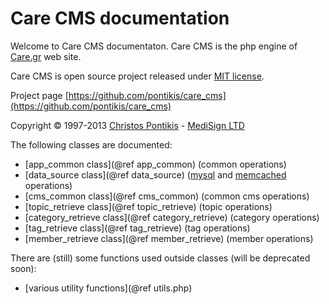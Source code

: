 Care CMS documentation
======================

Welcome to Care CMS documentaton. Care CMS is the php engine of [Care.gr](http://www.care.gr) web site.

Care CMS is open source project released under [MIT license](http://opensource.org/licenses/MIT).

Project page [https://github.com/pontikis/care_cms](https://github.com/pontikis/care_cms)

Copyright &copy; 1997-2013 [Christos Pontikis](http://www.pontikis.net) - [MediSign LTD](http://www.medisign.com)

The following classes are documented:

- [app_common class](@ref app_common) (common operations)
- [data_source class](@ref data_source) ([mysql](http://www.mysql.com/) and [memcached](http://php.net/manual/en/book.memcached.php) operations)
- [cms_common class](@ref cms_common) (common cms operations)
- [topic_retrieve class](@ref topic_retrieve) (topic operations)
- [category_retrieve class](@ref category_retrieve) (category operations)
- [tag_retrieve class](@ref tag_retrieve) (tag operations)
- [member_retrieve class](@ref member_retrieve) (member operations)

There are (still) some functions used outside classes (will be deprecated soon):

- [various utility functions](@ref utils.php)
